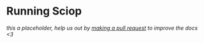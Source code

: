 # Running Sciop

<div class="big-emphasis" markdown="1">

*this a placeholder, help us out by [making a pull request](/docs/contributing.md)
to improve the docs <3*

</div>